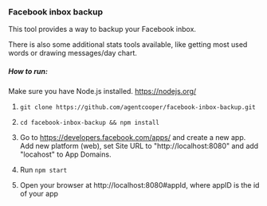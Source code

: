 ### Facebook inbox backup

This tool provides a way to backup your Facebook inbox.

There is also some additional stats tools available,
like getting most used words or drawing messages/day chart.

##### How to run:

Make sure you have Node.js installed. https://nodejs.org/

1. `git clone https://github.com/agentcooper/facebook-inbox-backup.git`

2. `cd facebook-inbox-backup && npm install`

2. Go to https://developers.facebook.com/apps/ and create a new app. Add new platform (web), set Site URL to "http://localhost:8080" and add "locahost" to App Domains.

3. Run `npm start`

4. Open your browser at http://localhost:8080#appId, where appID is the id of your app
